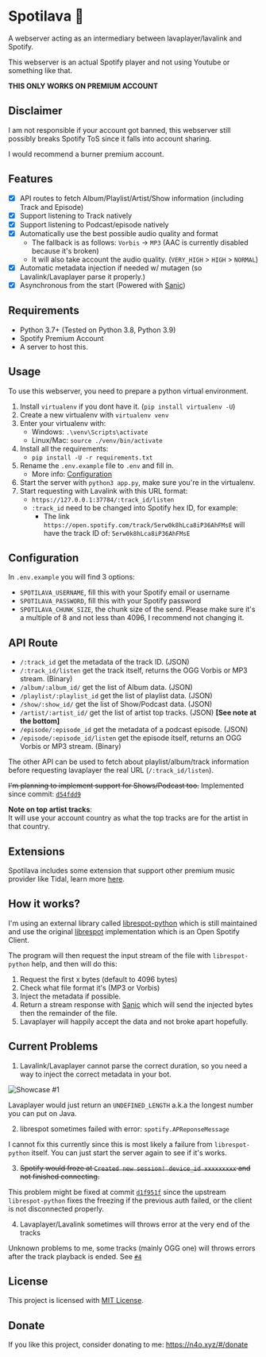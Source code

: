# Spotilava 🎵
A webserver acting as an intermediary between lavaplayer/lavalink and Spotify.

This webserver is an actual Spotify player and not using Youtube or something like that.

**THIS ONLY WORKS ON PREMIUM ACCOUNT**

## Disclaimer

I am not responsible if your account got banned, this webserver still possibly breaks Spotify ToS since it falls into account sharing.

I would recommend a burner premium account.

## Features
- [x] API routes to fetch Album/Playlist/Artist/Show information (including Track and Episode)
- [x] Support listening to Track natively
- [x] Support listening to Podcast/episode natively
- [x] Automatically use the best possible audio quality and format
  - The fallback is as follows: `Vorbis` -> `MP3` (AAC is currently disabled because it's broken)
  - It will also take account the audio quality. (`VERY_HIGH` > `HIGH` > `NORMAL`)
- [x] Automatic metadata injection if needed w/ mutagen (so Lavalink/Lavaplayer parse it properly.)
- [x] Asynchronous from the start (Powered with [Sanic](https://sanicframework.org/))

## Requirements

- Python 3.7+ (Tested on Python 3.8, Python 3.9)
- Spotify Premium Account
- A server to host this.

## Usage

To use this webserver, you need to prepare a python virtual environment.

1. Install `virtualenv` if you dont have it. (`pip install virtualenv -U`)
2. Create a new virtualenv with `virtualenv venv`
3. Enter your virtualenv with:
   - Windows: `.\venv\Scripts\activate`
   - Linux/Mac: `source ./venv/bin/activate`
4. Install all the requirements:
   - `pip install -U -r requirements.txt`
5. Rename the `.env.example` file to `.env` and fill in.
   - More info: [Configuration](#configuration)
6. Start the server with `python3 app.py`, make sure you're in the virtualenv.
7. Start requesting with Lavalink with this URL format:
   - `https://127.0.0.1:37784/:track_id/listen`
   - `:track_id` need to be changed into Spotify hex ID, for example:
     - The link `https://open.spotify.com/track/5erw0k8hLca8iP36AhFMsE` will have the track ID of: `5erw0k8hLca8iP36AhFMsE`

## Configuration

In `.env.example` you will find 3 options:
- `SPOTILAVA_USERNAME`, fill this with your Spotify email or username
- `SPOTILAVA_PASSWORD`, fill this with your Spotify password
- `SPOTILAVA_CHUNK_SIZE`, the chunk size of the send.
  Please make sure it's a multiple of 8 and not less than 4096, I recommend not changing it.

## API Route

- `/:track_id` get the metadata of the track ID. (JSON)
- `/:track_id/listen` get the track itself, returns the OGG Vorbis or MP3 stream. (Binary)
- `/album/:album_id/` get the list of Album data. (JSON)
- `/playlist/:playlist_id` get the list of playlist data. (JSON)
- `/show/:show_id/` get the list of Show/Podcast data. (JSON)
- `/artist/:artist_id/` get the list of artist top tracks. (JSON) **[See note at the bottom]**
- `/episode/:episode_id` get the metadata of a podcast episode. (JSON)
- `/episode/:episode_id/listen` get the episode itself, returns an OGG Vorbis or MP3 stream. (Binary)

The other API can be used to fetch about playlist/album/track information before requesting lavaplayer the real URL (`/:track_id/listen`).

~~I'm planning to implement support for Shows/Podcast too.~~
Implemented since commit: [`d54fdd9`](https://github.com/noaione/spotilava/commit/d54fdd9045d5e54460e72ec65a1f43d97b72267f)

**Note on top artist tracks**:<br>
It will use your account country as what the top tracks are for the artist in that country.

## Extensions

Spotilava includes some extension that support other premium music provider like Tidal, learn more [here](EXTENSIONS.md).

## How it works?

I'm using an external library called [librespot-python](https://github.com/kokarare1212/librespot-python) which is still maintained and use the original [librespot](https://github.com/librespot-org/librespot) implementation which is an Open Spotify Client.

The program will then request the input stream of the file with `librespot-python` help, and then will do this:

1. Request the first x bytes (default to 4096 bytes)
2. Check what file format it's (MP3 or Vorbis)
3. Inject the metadata if possible.
4. Return a stream response with [Sanic](https://sanicframework.org/en/guide/advanced/streaming.html#response-streaming) which will send the injected bytes then the remainder of the file.
5. Lavaplayer will happily accept the data and not broke apart hopefully.

## Current Problems

1. Lavalink/Lavaplayer cannot parse the correct duration, so you need a way to inject the correct metadata in your bot.

![Showcase #1](https://p.ihateani.me/ryxzjpok.png)

Lavaplayer would just return an `UNDEFINED_LENGTH` a.k.a the longest number you can put on Java.

2. librespot sometimes failed with error: `spotify.APReponseMessage`

I cannot fix this currently since this is most likely a failure from `librespot-python` itself. You can just start the server again to see if it's works.

3. ~~Spotify would froze at `Created new session! device_id xxxxxxxxx` and not finished connecting.~~

This problem might be fixed at commit [`d1f951f`](https://github.com/noaione/spotilava/commit/d1f951f92cad198a784aa32109822f0701817174) since the upstream `librespot-python` fixes the freezing if the previous auth failed, or the client is not disconnected properly.

4. Lavaplayer/Lavalink sometimes will throws error at the very end of the tracks

Unknown problems to me, some tracks (mainly OGG one) will throws errors after the track playback is ended. See [`#4`](https://github.com/noaione/spotilava/issues/4)

## License

This project is licensed with [MIT License]([LICENSE](https://github.com/noaione/spotilava/blob/master/LICENSE)).

## Donate

If you like this project, consider donating to me: https://n4o.xyz/#/donate

